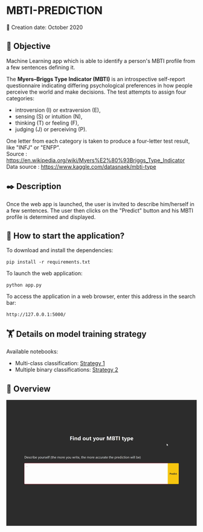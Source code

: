 # MBTI-PREDICTION

:date: Creation date: October 2020 

## :dart: Objective

Machine Learning app which is able to identify a person's MBTI profile from a few sentences defining it.

The **Myers–Briggs Type Indicator (MBTI)** is an introspective self-report questionnaire indicating differing psychological preferences in how people perceive the world and make decisions. The test attempts to assign four categories:
- introversion (I) or extraversion (E),
- sensing (S) or intuition (N), 
- thinking (T) or feeling (F), 
- judging (J) or perceiving (P).

One letter from each category is taken to produce a four-letter test result, like "INFJ" or "ENFP".
<br>Source : https://en.wikipedia.org/wiki/Myers%E2%80%93Briggs_Type_Indicator
<br>Data source : https://www.kaggle.com/datasnaek/mbti-type

## :black_nib: Description

Once the web app is launched, the user is invited to describe him/herself in a few sentences. The user then clicks on the "Predict" button and his MBTI profile is determined and displayed.

## :rocket: How to start the application?

To download and install the dependencies:
```
pip install -r requirements.txt
```
To launch the web application:
```
python app.py
```
To access the application in a web browser, enter this address in the search bar:
```
http://127.0.0.1:5000/
```

## :weight_lifting: Details on model training strategy

Available notebooks:
- Multi-class classification: [Strategy 1](notebooks/Strategy&#32;1.ipynb)
- Multiple binary classifications: [Strategy 2](notebooks/Strategy&#32;2.ipynb)

## :eyes: Overview

![wep app](sample.gif)

